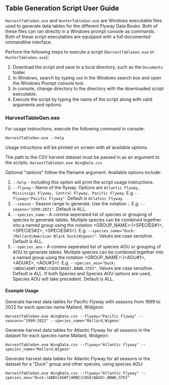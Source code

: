 ## Table Generation Script User Guide

`HarvestTableGen.exe` and `HunterTableGen.exe` are Windows executable files used to generate data tables for the different Flyway Data Books.
Both of these files can ran directly in a Windows prompt console as commands. Both of these script executables are equipped with a full documented ommandline interface.

Perform the following steps to execute a script (`HarvestTableGen.exe` or `HunterTableGen.exe`):
1. Download the script and save to a local directory, such as the `Documents` folder.
2. In Windows, search by typing `cmd` in the Windows search box and open the Windows Prompt console tool.
3. In console, change directory to the directory with the downloaded script executable.
4. Execute the script by typing the name of the script along with valid arguments and options.

### HarvestTableGen.exe

For usage instructions, execute the following command in console:

`HarvestTableGen.exe --help`

Usage intructions will be printed on screen with all available options.

The path to the CSV harvest dataset must be passed in as an argument to the scripts.
`HarvestTableGen.exe WingData.csv`

Optional "options" follow the filename argument. Available options include:
1. `--help` - including this option will print the script usage instructions.
2. `--flyway` - Name of the flyway. Options are `Atlantic Flyway, Mississipi Flyway, Central Flyway, Pacific Flyway`. E.g `--flyway="Pacific Flyway"`. Default is `Atlatnic Flyway`.
3. `--season` - Season range to generate. Use the notation <START>:<END>. E.g. `--seaons="1999:2021"`. Default is ALL.
4. `--species_name` - A comma seperated list of species or grouping of species to generate tables. Multiple species can be combined together into a named group using the notation <GROUP_NAME>:(<SPECIES#1>, <SPECIES#2>, <SPECIES#3>). E.g. `--species_name="Duck:(Mallard|American Black Duck|Wigeon)"`. Values are case sensitive. Default is ALL.
5. `--species_aou` - A comma seperated list of species AOU or grouping of AOU to generate tables. Multiple species can be combined together into a named group using the notation <GROUP_NAME>:(<AOU#1>, <AOU#2>, <AOU#3>). E.g. `--species_aou="Duck:(ABDU|AGWT|AMWI|COGO|BAGO),BBWD,STEI"`. Values are case sensitive. Default is ALL. If both Species and Species AOU options are used, Species AOU will take precedent. Default is ALL.

#### Example Usage

Generate harvest data tables for Pacific Flyway with seasons from 1999 to 2022 for each species name Mallard, Widgeon:

`HarvestTableGen.exe WingData.csv --flyway="Pacific Flyway" --seasons="1999:2022" --species_name="Mallard,Wigeon'`

Generate harvest data tables for Atlantic Flyway for all seasons in the dataset for each species name Mallard, Widgeon:

`HarvestTableGen.exe WingData.csv --flyway="Atlantic Flyway" --species_name="Mallard,Wigeon'`

Generate harvest data tables for Atlantic Flyway for all seasons in the dataset for a "Duck" group and other species, using species AOU:

`HarvestTableGen.exe WingData.csv --flyway="Atlantic Flyway" --species_aou="Duck:(ABDU|AGWT|AMWI|COGO|BAGO),BBWD,STEI"`







